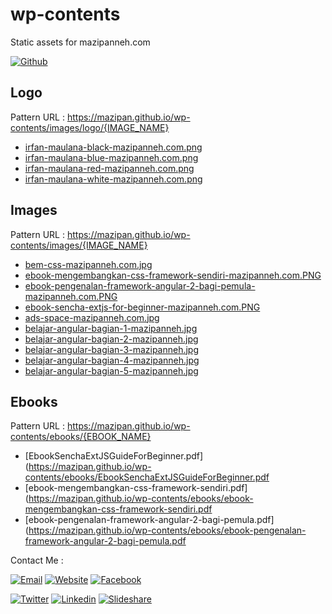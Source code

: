 # wp-contents
Static assets for mazipanneh.com


[![Github](https://img.shields.io/badge/Github-Repository-blue.svg?maxAge=3600)](https://github.com/mazipan/wp-contents) 


## Logo
Pattern URL : https://mazipan.github.io/wp-contents/images/logo/{IMAGE_NAME}

+ [irfan-maulana-black-mazipanneh.com.png](https://mazipan.github.io/wp-contents/images/logo/irfan-maulana-black-mazipanneh.com.png)
+ [irfan-maulana-blue-mazipanneh.com.png](https://mazipan.github.io/wp-contents/images/logo/irfan-maulana-blue-mazipanneh.com.png)
+ [irfan-maulana-red-mazipanneh.com.png](https://mazipan.github.io/wp-contents/images/logo/irfan-maulana-red-mazipanneh.com.png)
+ [irfan-maulana-white-mazipanneh.com.png](https://mazipan.github.io/wp-contents/images/logo/irfan-maulana-white-mazipanneh.com.png)

## Images
Pattern URL : https://mazipan.github.io/wp-contents/images/{IMAGE_NAME}

+ [bem-css-mazipanneh.com.jpg](https://mazipan.github.io/wp-contents/images/bem-css-mazipanneh.com.jpg)
+ [ebook-mengembangkan-css-framework-sendiri-mazipanneh.com.PNG](https://mazipan.github.io/wp-contents/images/ebook-mengembangkan-css-framework-sendiri-mazipanneh.com.PNG)
+ [ebook-pengenalan-framework-angular-2-bagi-pemula-mazipanneh.com.PNG](https://mazipan.github.io/wp-contents/images/ebook-pengenalan-framework-angular-2-bagi-pemula-mazipanneh.com.PNG)
+ [ebook-sencha-extjs-for-beginner-mazipanneh.com.PNG](https://mazipan.github.io/wp-contents/images/ebook-sencha-extjs-for-beginner-mazipanneh.com.PNG)
+ [ads-space-mazipanneh.com.jpg](https://mazipan.github.io/wp-contents/images/ads-space-mazipanneh.com.jpg)
+ [belajar-angular-bagian-1-mazipanneh.jpg](https://mazipan.github.io/wp-contents/images/belajar-angular-bagian-1-mazipanneh.jpg)
+ [belajar-angular-bagian-2-mazipanneh.jpg](https://mazipan.github.io/wp-contents/images/belajar-angular-bagian-2-mazipanneh.jpg)
+ [belajar-angular-bagian-3-mazipanneh.jpg](https://mazipan.github.io/wp-contents/images/belajar-angular-bagian-3-mazipanneh.jpg)
+ [belajar-angular-bagian-4-mazipanneh.jpg](https://mazipan.github.io/wp-contents/images/belajar-angular-bagian-4-mazipanneh.jpg)
+ [belajar-angular-bagian-5-mazipanneh.jpg](https://mazipan.github.io/wp-contents/images/belajar-angular-bagian-5-mazipanneh.jpg)

## Ebooks
Pattern URL : https://mazipan.github.io/wp-contents/ebooks/{EBOOK_NAME}

+ [EbookSenchaExtJSGuideForBeginner.pdf](https://mazipan.github.io/wp-contents/ebooks/EbookSenchaExtJSGuideForBeginner.pdf
+ [ebook-mengembangkan-css-framework-sendiri.pdf](https://mazipan.github.io/wp-contents/ebooks/ebook-mengembangkan-css-framework-sendiri.pdf
+ [ebook-pengenalan-framework-angular-2-bagi-pemula.pdf](https://mazipan.github.io/wp-contents/ebooks/ebook-pengenalan-framework-angular-2-bagi-pemula.pdf


Contact Me :

[![Email](https://img.shields.io/badge/mazipanneh-Email-yellow.svg?maxAge=3600)](mailto:mazipanneh@gmail.com) 
[![Website](https://img.shields.io/badge/mazipanneh-Blog-brightgreen.svg?maxAge=3600)](https://mazipanneh.com/blog/)
[![Facebook](https://img.shields.io/badge/mazipanneh-Facebook-blue.svg?maxAge=3600)](https://facebook.com/mazipanneh) 

[![Twitter](https://img.shields.io/badge/Maz_Ipan-Twitter-55acee.svg?maxAge=3600)](https://twitter.com/Maz_Ipan) 
[![Linkedin](https://img.shields.io/badge/irfanmaulanamazipan-Linkedin-0077b5.svg?maxAge=3600)](https://id.linkedin.com/in/irfanmaulanamazipan) 
[![Slideshare](https://img.shields.io/badge/IrfanMaulana21-Slideshare-0077b5.svg?maxAge=3600)](https://www.slideshare.net/IrfanMaulana21) 

